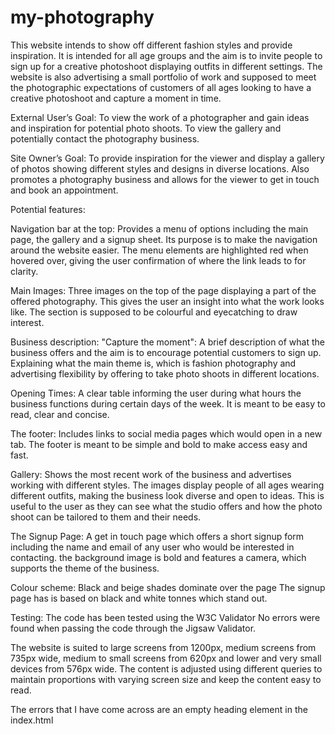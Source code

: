 # my-photography

This website intends to show off different fashion styles and provide inspiration. It is intended for all age groups and the aim is to invite people to sign up for a creative photoshoot displaying outfits in different settings. The website is also advertising a small portfolio of work and supposed to meet the photographic expectations of customers of all ages looking to have a creative photoshoot and capture a moment in time.

External User’s Goal:
To view the work of a photographer and gain ideas and inspiration for potential photo shoots. To view the gallery and potentially contact the photography business.

Site Owner’s Goal:
To provide inspiration for the viewer and display a gallery of photos showing different styles and designs in diverse locations. Also promotes a photography business and allows for the viewer to get in touch and book an appointment.


Potential features:

Navigation bar at the top:
Provides a menu of options including the main page, the gallery and a signup sheet.
Its purpose is to make the navigation around the website easier. 
The menu elements are highlighted red when hovered over, giving the user confirmation of where the link leads to for clarity.

Main Images:
Three images on the top of the page displaying a part of the offered photography. This gives the user an insight into what the work looks like. The section is supposed to be colourful and eyecatching to draw interest.

Business description: "Capture the moment":
A brief description of what the business offers and the aim is to encourage potential customers to sign up. Explaining what the main theme is, which is fashion photography and advertising flexibility by offering to take photo shoots in different locations.

Opening Times:
A clear table informing the user during what hours the business functions during certain days of the week. It is meant to be easy to read, clear and concise.

The footer: 
Includes links to social media pages which would open in a new tab. The footer is meant to be simple and bold to make access easy and fast.

Gallery:
Shows the most recent work of the business and advertises working with different styles. The images display people of all ages wearing different outfits, making the business look diverse and open to ideas. This is useful to the user as they can see what the studio offers and how the photo shoot can be tailored to them and their needs.

The Signup Page:
A get in touch page which offers a short signup form including the name and email of any user who would be interested in contacting. the background image is bold and features a camera, which supports the theme of the business. 

Colour scheme:
Black and beige shades dominate over the page
The signup page has is based on black and white tonnes which stand out.

Testing:
The code has been tested using the W3C Validator 
No errors were found when passing the code through the Jigsaw Validator.

The website is suited to large screens from 1200px, medium screens from 735px wide, medium to small screens from 620px and lower and very small devices from 576px wide.
The content is adjusted using different queries to maintain proportions with varying screen size and keep the content easy to read.

The errors that I have come across are an empty heading element in the index.html
